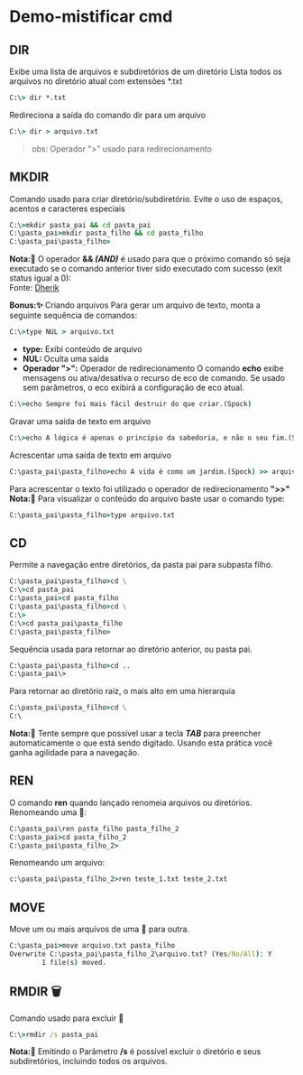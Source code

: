 # Demo-mistificar cmd

## DIR

Exibe uma lista de arquivos e subdiretórios de um diretório
Lista todos os arquivos no diretório atual com extensões *.txt
```cmd
C:\> dir *.txt
```
Redireciona a saída do comando dir para um arquivo
```cmd
C:\> dir > arquivo.txt
```
>obs: Operador ">" usado para redirecionamento

## MKDIR

Comando usado para criar diretório/subdiretório. Evite o uso de espaços, acentos e caracteres especiais
```cmd
C:\>mkdir pasta_pai && cd pasta_pai
C:\pasta_pai>mkdir pasta_filho && cd pasta_filho
C:\pasta_pai\pasta_filho>
```
**Nota:📌** O operador **&& *(AND)*** é usado para que o próximo comando só seja executado se o comando anterior tiver sido executado com sucesso (exit status igual a 0):<br/>Fonte: [Dherik](https://pt.stackoverflow.com/a/82457)

**Bonus:✨** Criando arquivos
Para gerar um arquivo de texto, monta a seguinte sequência de comandos:
```cmd
C:\>type NUL > arquivo.txt
```
- **type:** Exibi conteúdo de arquivo
- **NUL:** Oculta uma saída
- **Operador ">":** Operador de redirecionamento
O comando **echo** exibe mensagens ou ativa/desativa o recurso de eco de comando.
Se usado sem parâmetros, o eco exibirá a configuração de eco atual.
```cmd
C:\>echo Sempre foi mais fácil destruir do que criar.(Spock)
```
Gravar uma saída de texto em arquivo
```cmd
C:\>echo A lógica é apenas o princípio da sabedoria, e não o seu fim.(Spock) > arquivo.txt
```
Acrescentar uma saída de texto em arquivo
```cmd
C:\pasta_pai\pasta_filho>echo A vida é como um jardim.(Spock) >> arquivo.txt
```
Para acrescentar o texto foi utilizado o operador de redirecionamento **">>"**<br/>
**Nota:📌** Para visualizar o conteúdo do arquivo baste usar o comando type:
```cmd
C:\pasta_pai\pasta_filho>type arquivo.txt
```
## CD
Permite a navegação entre diretórios, da pasta pai para subpasta filho.
```cmd
C:\pasta_pai\pasta_filho>cd \
C:\>cd pasta_pai
C:\pasta_pai>cd pasta_filho
C:\pasta_pai\pasta_filho>cd \
C:\>
C:\>cd pasta_pai\pasta_filho
C:\pasta_pai\pasta_filho>
```
Sequência usada para retornar ao diretório anterior, ou pasta pai.
```cmd
C:\pasta_pai\pasta_filho>cd ..
C:\pasta_pai\>
```
Para retornar ao diretório raiz, o mais alto em uma hierarquia
```cmd
C:\pasta_pai\pasta_filho>cd \
C:\
```
**Nota:📌** Tente sempre que possível usar a tecla ***TAB*** para preencher automaticamente o que está sendo digitado. Usando esta prática você ganha agilidade para a navegação.

## REN 
O comando **ren** quando lançado renomeia arquivos ou diretórios.<br/>
Renomeando uma 📂:
```cmd
C:\pasta_pai\ren pasta_filho pasta_filho_2
C:\pasta_pai>cd pasta_filho_2
C:\pasta_pai\pasta_filho_2>
```
Renomeando um arquivo:
```cmd
c:\pasta_pai\pasta_filho_2>ren teste_1.txt teste_2.txt
```
## MOVE
Move um ou mais arquivos de uma 📁 para outra.
```cmd
C:\pasta_pai>move arquivo.txt pasta_filho
Overwrite C:\pasta_pai\pasta_filho_2\arquivo.txt? (Yes/No/All): Y
        1 file(s) moved.
```
## RMDIR 🗑️
Comando usado para excluir 📁
```cmd
C:\>rmdir /s pasta_pai
```
**Nota:📌** Emitindo o Parâmetro **/s** é possível excluir o diretório e seus subdiretórios, incluindo todos os arquivos.

